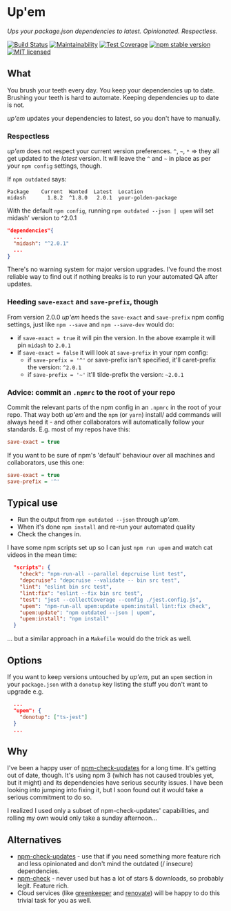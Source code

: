 # Up'em
*Ups your package.json dependencies to latest. Opinionated. Respectless.*

[![Build Status](https://travis-ci.org/sverweij/upem.svg?branch=master)](https://travis-ci.org/sverweij/upem)
[![Maintainability](https://api.codeclimate.com/v1/badges/ecd08465c81bc85b83fe/maintainability)](https://codeclimate.com/github/sverweij/upem/maintainability)
[![Test Coverage](https://api.codeclimate.com/v1/badges/ecd08465c81bc85b83fe/test_coverage)](https://codeclimate.com/github/sverweij/upem/test_coverage)
[![npm stable version](https://img.shields.io/npm/v/upem.svg)](https://npmjs.com/package/upem)
[![MIT licensed](https://img.shields.io/badge/license-MIT-blue.svg)](LICENSE)


## What
You brush your teeth every day. You keep your dependencies up to date.
Brushing your teeth is hard to automate. Keeping dependencies up to date
is not.

_up'em_ updates your dependencies to latest, so you don't have to manually.


### Respectless
_up'em_ does not respect your current version preferences. `^`, `~`, `*` =>
they all get updated to the _latest_ version. It will leave the `^` and `~`
in place as per your `npm config` settings, though.

If `npm outdated` says:
```
Package    Current  Wanted  Latest  Location
midash       1.8.2  ^1.8.0   2.0.1  your-golden-package
```

With the default `npm config`, running `npm outdated --json | upem` will
set midash' version to ^2.0.1

```json
"dependencies"{
  ...
  "midash": "^2.0.1"
  ...
}
```

There's no warning system for major version upgrades. I've found the most
reliable way to find out if nothing breaks is to run your automated QA
after updates. 

### Heeding `save-exact` and `save-prefix`, though
From version 2.0.0 _up'em_ heeds the `save-exact` and `save-prefix` npm config
settings, just like `npm --save` and `npm --save-dev` would do:
- if `save-exact = true` it will pin the version. In the above example it will
  pin `midash` to `2.0.1`
- if `save-exact = false` it will look at `save-prefix` in your npm config:
  - if `save-prefix = '^'` or save-prefix isn't specified, it'll caret-prefix
    the version: `^2.0.1`
  - if `save-prefix = '~'` it'll tilde-prefix the version: `~2.0.1`


### Advice: commit an `.npmrc` to the root of your repo
Commit the relevant parts of the npm config in an `.npmrc` in the root of your
repo. That way both _up'em_ and the `npm` (or `yarn`) install/ add commands
will always heed it - and other collaborators will automatically follow your
standards. E.g. most of my repos have this:

```ini
save-exact = true
```

If you want to be sure of npm's 'default' behaviour over all machines
and collaborators, use this one:

```ini
save-exact = true
save-prefix = '^'
```

## Typical use
- Run the output from `npm outdated --json` through _up'em_. 
- When it's done `npm install` and re-run your automated quality 
- Check the changes in.

I have some npm scripts set up so I can just `npm run upem`
and watch cat videos in the mean time:

```json
  "scripts": {
    "check": "npm-run-all --parallel depcruise lint test",
    "depcruise": "depcruise --validate -- bin src test",
    "lint": "eslint bin src test",
    "lint:fix": "eslint --fix bin src test",
    "test": "jest --collectCoverage --config ./jest.config.js",
    "upem": "npm-run-all upem:update upem:install lint:fix check",
    "upem:update": "npm outdated --json | upem",
    "upem:install": "npm install"
  }
```

... but a similar approach in a `Makefile` would do the trick as well.

## Options
If you want to keep versions untouched by _up'em_, put an `upem` section
in your `package.json` with a `donotup` key listing the stuff you don't
want to upgrade e.g.

```json
  ...
  "upem": {
    "donotup": ["ts-jest"]
  }
  ...
```

## Why
I've been a happy user of [npm-check-updates](https://github.com/tjunnone/npm-check-updates)
for a long time. It's getting out of date, though. It's using npm 3 (which has not caused
troubles yet, but it might) and its dependencies have serious security issues.
I have been looking into jumping into fixing it, but I soon found out it would take
a serious commitment to do so.

I realized I used only a subset of npm-check-updates' capabilities, and rolling
my own would only take a sunday afternoon...

## Alternatives
- [npm-check-updates](https://github.com/tjunnone/npm-check-updates) - use that if you
  need something more feature rich and less opinionated and don't mind the outdated
  (/ insecure) dependencies.
- [npm-check](https://github.com/dylang/npm-check) - never used but has a lot of stars
  & downloads, so probably legit. Feature rich.
- Cloud services (like [greenkeeper](https://greenkeeper.io) and 
  [renovate](https://renovatebot.com)) will be happy to do this 
  trivial task for you as well.

